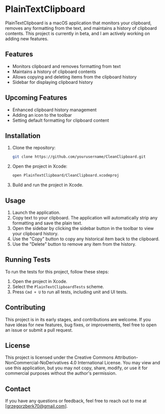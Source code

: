 # PlainTextClipboard

PlainTextClipboard is a macOS application that monitors your clipboard, removes any formatting from the text, and maintains a history of clipboard contents. This project is currently in beta, and I am actively working on adding new features.

## Features

- Monitors clipboard and removes formatting from text
- Maintains a history of clipboard contents
- Allows copying and deleting items from the clipboard history
- Sidebar for displaying clipboard history

## Upcoming Features

- Enhanced clipboard history management
- Adding an icon to the toolbar
- Setting default formatting for clipboard content

## Installation

1. Clone the repository:
    ```bash
    git clone https://github.com/yourusername/CleanClipboard.git
    ```

2. Open the project in Xcode:
    ```bash
    open PlainTextClipboard/CleanClipboard.xcodeproj
    ```

3. Build and run the project in Xcode.

## Usage

1. Launch the application.
2. Copy text to your clipboard. The application will automatically strip any formatting and save the plain text.
3. Open the sidebar by clicking the sidebar button in the toolbar to view your clipboard history.
4. Use the "Copy" button to copy any historical item back to the clipboard.
5. Use the "Delete" button to remove any item from the history.

## Running Tests

To run the tests for this project, follow these steps:

1. Open the project in Xcode.
2. Select the `PlainTextClipboardTests` scheme.
3. Press `Cmd + U` to run all tests, including unit and UI tests.

## Contributing

This project is in its early stages, and contributions are welcome. If you have ideas for new features, bug fixes, or improvements, feel free to open an issue or submit a pull request.

## License

This project is licensed under the Creative Commons Attribution-NonCommercial-NoDerivatives 4.0 International License. You may view and use this application, but you may not copy, share, modify, or use it for commercial purposes without the author's permission.

## Contact

If you have any questions or feedback, feel free to reach out to me at [grzegorzberk70@gmail.com].
